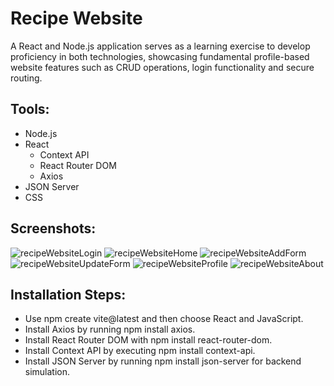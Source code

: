 # Recipe Website
A React and Node.js application serves as a learning exercise to develop proficiency in both technologies, showcasing fundamental profile-based website features such as CRUD operations, login functionality and secure routing.

## Tools:
- Node.js
- React
  - Context API
  - React Router DOM
  - Axios
- JSON Server
- CSS
  
## Screenshots:
![recipeWebsiteLogin](https://github.com/mukumbasar/recipe-website/assets/93601245/d950dbca-7886-4602-bb50-6a87771407e1)
![recipeWebsiteHome](https://github.com/mukumbasar/recipe-website/assets/93601245/3eeb7cf3-3579-4db7-b2f4-9ea7f5686eca)
![recipeWebsiteAddForm](https://github.com/mukumbasar/recipe-website/assets/93601245/14d70b6e-0d22-4289-99b2-bf74fbc77a9d)
![recipeWebsiteUpdateForm](https://github.com/mukumbasar/recipe-website/assets/93601245/0adaaeb2-e209-4714-9f3e-8f0dd05109ce)
![recipeWebsiteProfile](https://github.com/mukumbasar/recipe-website/assets/93601245/47db1e4a-61b9-454d-b7c9-373f98d4de7d)
![recipeWebsiteAbout](https://github.com/mukumbasar/recipe-website/assets/93601245/41dbdb3c-0253-426b-98d6-82c092b5b8e8)

## Installation Steps:
- Use npm create vite@latest and then choose React and JavaScript.
- Install Axios by running npm install axios.
- Install React Router DOM with npm install react-router-dom.
- Install Context API by executing npm install context-api.
- Install JSON Server by running npm install json-server for backend simulation.
